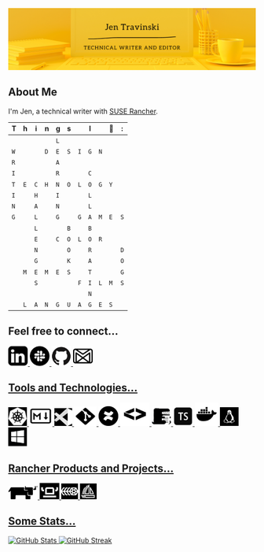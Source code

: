 <img src="https://github.com/jtravee/jtravee/blob/main/images/banner.png" width="1000" />   

## About Me

I'm Jen, a technical writer with [SUSE Rancher](https://www.suse.com/products/suse-rancher/).

|T|h|i|n|g|s||I||💚|:|
| - | - | - | - | - | - | - | - | - | - | - |
|   |   |   |   |`L`|   |   |   |   |   |   |   
|`W`|   |   |`D`|`E`|`S`|`I`|`G`|`N`|   |   |      
|`R`|   |   |   |`A`|   |   |   |   |   |   |   
|`I`|   |   |   |`R`|   |   |`C`|   |   |   |   
|`T`|`E`|`C`|`H`|`N`|`O`|`L`|`O`|`G`|`Y`|   |    
|`I`|   |`H`|   |`I`|   |   |`L`|   |   |   |   
|`N`|   |`A`|   |`N`|   |   |`L`|   |   |   |   
|`G`|   |`L`|   |`G`|   |`G`|`A`|`M`|`E`|`S`|   
|   |   |`L`|   |   |`B`|   |`B`|   |   |   |   
|   |   |`E`|   |`C`|`O`|`L`|`O`|`R`|   |   |   
|   |   |`N`|   |   |`O`|   |`R`|   |   |`D`|   
|   |   |`G`|   |   |`K`|   |`A`|   |   |`O`|
|   |`M`|`E`|`M`|`E`|`S`|   |`T`|   |   |`G`|   
|   |   |`S`|   |   |   |`F`|`I`|`L`|`M`|`S`|   
|   |   |   |   |   |   |   |`N`|   |   |   |   
|   |`L`|`A`|`N`|`G`|`U`|`A`|`G`|`E`|`S`|   |

## Feel free to connect...

<a href=https://www.linkedin.com/in/jennifer-travinski-85320858>
<img src="https://github.com/jtravee/jtravee/blob/main/images/linkedin.png" width="40" />
  
<a href=https://suse.slack.com>
<img src="https://github.com/jtravee/jtravee/blob/main/images/slack.png" width="40" />   

<a href=https://github.com/jtravee>
<img src="https://github.com/devicons/devicon/blob/master/icons/github/github-original.svg" width="40" />
  
<a href=mailto:jtraveej@gmail.com>  
<img src="https://github.com/jtravee/jtravee/blob/main/images/gmail.png" width="40" />  

## Tools and Technologies...

<a href=https://kubernetes.io/>  
<img src="https://github.com/jtravee/jtravee/blob/main/images/kubernetes.png" width="38" />   

<a href=https://www.markdownguide.org/> 
<img src="https://github.com/jtravee/jtravee/blob/main/images/markdown.png" width="48" height="40" />
  
<a href=https://code.visualstudio.com/>  
<img src="https://github.com/jtravee/jtravee/blob/main/images/vscode.png" width="36 height="36" /> 
  
<a href=https://git-scm.com/git stat>  
<img src="https://github.com/jtravee/jtravee/blob/main/images/git.png" width="46" height="40" />
  
<a href=https://www.atlassian.com/software/confluence>  
<img src="https://github.com/jtravee/jtravee/blob/main/images/confluence.png" width="40" />
  
<a href=https://zube.io/>  
<img src="https://github.com/jtravee/jtravee/blob/main/images/zube.png" width="60" height="48" />  

<a href=https://docusaurus.io/>  
<img src="https://github.com/jtravee/jtravee/blob/main/images/docusaurus.png" width="40" />

<a href=https://www.adobe.com/products/technicalcommunicationsuite.html>  
<img src="https://github.com/jtravee/jtravee/blob/main/images/adobe-technical-communications-suite.png" width="40" /> 
  
<a href=https://www.docker.com/>
<img src="https://github.com/jtravee/jtravee/blob/main/images/docker.png" width="48" />    
  
<a href=https://linuxfoundation.org/>  
<img src="https://github.com/jtravee/jtravee/blob/main/images/linux.png" width="38" />
  
<a href=https://www.microsoft.com/en-us/windows>  
<img src="https://github.com/jtravee/jtravee/blob/main/images/windows.png" width="38" />
  
## Rancher Products and Projects...
  
<a href=https://rancher.com/>
<img src="https://github.com/jtravee/jtravee/blob/main/images/rancher.png" width="60" />  
                                                                                     
<a href=https://rancherdesktop.io/>
<img src="https://github.com/jtravee/jtravee/blob/main/images/rancher-desktop.png" width="40" />
                                                                                             
<a href=https://rancher.com/products/harvester>
<img src="https://github.com/jtravee/jtravee/blob/main/images/harvester.png" width="34" height="32" />   
                                                                                                   
<a href=https://fleet.rancher.io/>
<img src="https://github.com/jtravee/jtravee/blob/main/images/fleet.png" width="34" height="32" height="32" />
                                                                                              
## Some Stats...
![GitHub Stats](https://github-readme-stats.vercel.app/api?username=jtravee&theme=gruvbox) 
[![GitHub Streak](https://github-readme-streak-stats.herokuapp.com/?user=jtravee&theme=gruvbox)](https://git.io/streak-stats)
